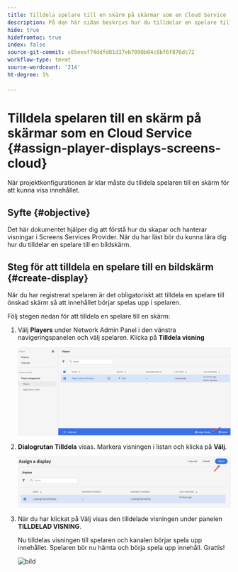 ```yaml
---
title: Tilldela spelare till en skärm på skärmar som en Cloud Service
description: På den här sidan beskrivs hur du tilldelar en spelare till en skärm på skärmar som en Cloud Service.
hide: true
hidefromtoc: true
index: false
source-git-commit: c65eeaf74ddfd81d37eb7090b84c8bf6f876dc72
workflow-type: tm+mt
source-wordcount: '214'
ht-degree: 1%

---
```



# Tilldela spelaren till en skärm på skärmar som en Cloud Service {#assign-player-displays-screens-cloud}

När projektkonfigurationen är klar måste du tilldela spelaren till en skärm för att kunna visa innehållet.

## Syfte {#objective}

Det här dokumentet hjälper dig att förstå hur du skapar och hanterar visningar i Screens Services Provider. När du har läst bör du kunna lära dig hur du tilldelar en spelare till en bildskärm.

## Steg för att tilldela en spelare till en bildskärm {#create-display}

När du har registrerat spelaren är det obligatoriskt att tilldela en spelare till önskad skärm så att innehållet börjar spelas upp i spelaren.

Följ stegen nedan för att tilldela en spelare till en skärm:

1. Välj **Players** under Network Admin Panel i den vänstra navigeringspanelen och välj spelaren. Klicka på **Tilldela visning**

   ![bild](/help/screens-cloud/assets/player/register-player7.png)

1. **Dialogrutan Tilldela** visas. Markera visningen i listan och klicka på **Välj**.

   ![bild](/help/screens-cloud/assets/player/register-player8.png)

1. När du har klickat på Välj visas den tilldelade visningen under panelen **TILLDELAD VISNING**.

   Nu tilldelas visningen till spelaren och kanalen börjar spela upp innehållet. Spelaren bör nu hämta och börja spela upp innehåll. Grattis!

   ![bild](/help/screens-cloud/assets/player/output.gif)


